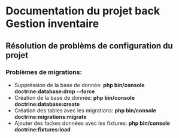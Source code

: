 # Documentation du projet back Gestion inventaire

## Résolution de problèms de configuration du projet

### Problèmes de **migrations**:

* Suppréssion de la base de donnée: **php bin/console doctrine:database:drop --force**
* Création de la base de donnée: **php bin/console doctrine:database:create**
* Création des tables avec les migrations: **php bin/console doctrine:migrations:migrate**
* Ajouter des fackes données avec les fixtures: **php bin/console doctrine:fixtures:load**
